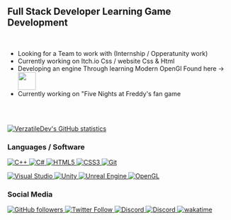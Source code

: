 ## Full Stack Developer Learning Game Development
<br/>

- Looking for a Team to work with (Internship / Opperatunity work)
- Currently working on Itch.io Css / website Css & Html
- Developing an engine Through learning Modern OpenGl Found here -> <a href="https://learnopengl.com/"> <img align ="center" width = "40px" src="https://upload.wikimedia.org/wikipedia/commons/e/e9/Opengl-logo.svg"> </a>
- Currently working on "Five Nights at Freddy's fan game

<!-- Space Between text and Statistics -->
<br>
<br/>
<!--                                   -->

[![VerzatileDev's GitHub statistics](https://github-readme-stats.vercel.app/api?username=Brianlatt&theme=radical)](https://wakatime.com/@VerzatileDev) 



### Languages / Software
<a href="#">![C++](https://img.shields.io/badge/c++-%2300599C.svg?style=for-the-badge&logo=c%2B%2B&logoColor=white)
<a href="#">![C#](https://img.shields.io/badge/c%23-%23239120.svg?style=for-the-badge&logo=&logoColor=black)
<a href="#">![HTML5](https://img.shields.io/badge/html5-%23E34F26.svg?style=for-the-badge&logo=html5&logoColor=white)
<a href="#">![CSS3](https://img.shields.io/badge/css-%231572B6.svg?style=for-the-badge&logo=css3&logoColor=black)
<a href="#">![Git](https://img.shields.io/badge/git-%23F05033.svg?style=for-the-badge&logo=git&logoColor=white)


<a href="#">![Visual Studio](https://img.shields.io/badge/Visual%20Studio-5C2D91.svg?style=for-the-badge&logo=visual-studio&logoColor=white)
<a href="#">![Unity](https://img.shields.io/badge/unity-%23000000.svg?style=for-the-badge&logo=unity&logoColor=white)
<a href="#">![Unreal Engine](https://img.shields.io/badge/unrealengine-%23313131.svg?style=for-the-badge&logo=unrealengine&logoColor=white)
<a href="#">![OpenGL](https://img.shields.io/badge/OpenGL-%23FFFFFF.svg?style=for-the-badge&logo=opengl&logoColor=blue)



<!--  Href Specifies Link when image is clicked  -->
<a href="#">
 <!-- <img align ="left" width = "26px" src="https://raw.githubusercontent.com/github/explore/80688e429a7d4ef2fca1e82350fe8e3517d3494d/topics/visual-studio-code/visual-studio-code.png">-->
</a>

<!-- #2 -->
<a href="#">

  <!-- <img align ="left" width = "26px" src="https://raw.githubusercontent.com/isocpp/logos/master/cpp_logo.png">-->
</a>


<!-- #3 -->
<a href="#">
 <!-- <img align ="left" width = "26px" src="https://camo.githubusercontent.com/8d56e87edf99e89bfc457cd62462e0b7aae19e6b197b1df5c542d474d8d76f81/68747470733a2f2f646576656c6f7065722e6665646f726170726f6a6563742e6f72672f7374617469632f6c6f676f2f6373686172702e706e67"> -->
</a>

<!-- #4 -->
<a href="#">
  <!--<img align ="left" width = "26px" src="https://raw.githubusercontent.com/github/explore/80688e429a7d4ef2fca1e82350fe8e3517d3494d/topics/html/html.png">-->
</a>

<!-- #5 -->
<a href="#">
  <!--<img align ="left" width = "26px" src="https://raw.githubusercontent.com/github/explore/80688e429a7d4ef2fca1e82350fe8e3517d3494d/topics/css/css.png">-->
</a>

<!-- #6 -->
<a href="#">
 <!-- <img align ="left" width = "26px" src="https://raw.githubusercontent.com/github/explore/80688e429a7d4ef2fca1e82350fe8e3517d3494d/topics/git/git.png">-->
</a>



<!--    PLATFORMS AVAILALBE  " INCLUDE A LINK THAT FORWARD TO THE PAGE later on..    -->

### Social Media
<a href="https://github.com/login?return_to=https%3A%2F%2Fgithub.com%2FBrianlatt">![GitHub followers](https://img.shields.io/github/followers/Brianlatt?style=social) 
<a href="https://twitter.com/VerzatileDev">![Twitter Follow](https://img.shields.io/twitter/follow/VerzatileDev?style=social) 
<a href="https://discord.gg/g4UYDQfcmK"> ![Discord](https://img.shields.io/discord/907655951719493723?label=Ztile%20Games%20Discord&logo=Discord&style=social)
<a href="https://www.reddit.com/user/zTileGames">![Discord](https://img.shields.io/reddit/subreddit-subscribers/zTileGames?label=u%2FzTile%20Games&logoColor=purple&style=social)
[![wakatime](https://wakatime.com/badge/user/c750bcfe-b7cb-4d8e-9808-1c02b3316496.svg)](https://wakatime.com/@c750bcfe-b7cb-4d8e-9808-1c02b3316496)


<!-- ENABLE THESE IF REQUIRED -->
<!-- ![Profile View Counter](https://komarev.com/ghpvc/?username=Brianlatt) -->
<!--<img src="https://wakatime.com/share/@VerzatileDev/bd535d51-2b9d-4912-b0bd-87b577275e77.svg" width="500" height="300"> -->
<!-- [![Top Langs](https://github-readme-stats.vercel.app/api/top-langs/?username=Brianlatt&layout=compact&theme=tokyonight)](https://github.com/Brianlatt) -->
